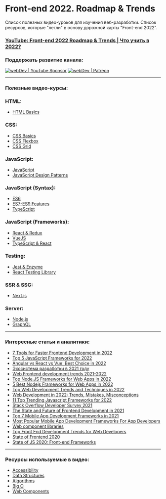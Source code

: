 
# Front-end 2022. Roadmap & Trends
Список полезных видео-уроков для изучения веб-разработки.
Список ресурсов, которые "легли" в основу дорожной карты "Front-end 2022".

### [YouTube: Front-end 2022 Roadmap & Trends | Что учить в 2022?]()

### Поддержать развитие канала:
[<img alt="webDev | YouTube Sponsor" src="https://img.shields.io/badge/Become a sponsor-F70000.svg?&style=for-the-badge&logo=youtube&logoColor=fff" />][sponsor]
[<img alt="webDev | Patreon" src="https://img.shields.io/badge/Become a patron-EF6451.svg?&style=for-the-badge&logo=patreon&logoColor=fff" />][patron]

---

### Полезные видео-курсы:

### HTML:
- [HTML Basics](https://www.youtube.com/playlist?list=PLNkWIWHIRwMFtHHg0amAgocYP-kZypbY7)

### CSS:
- [CSS Basics](https://www.youtube.com/playlist?list=PLNkWIWHIRwMHUawuIEpPI_tOG7Mfhs_sA)
- [CSS Flexbox](https://www.youtube.com/playlist?list=PLNkWIWHIRwMG0EUBS8rvTRVNL9IcxcawW)
- [CSS Grid](https://www.youtube.com/playlist?list=PLNkWIWHIRwMHlq6yOP65F_rNH5wID1U21)

### JavaScript:
- [JavaScript](https://www.youtube.com/playlist?list=PLNkWIWHIRwMHKLotIS_d-wyj00pg0AnUg)
- [JavaScript Design Patterns](https://www.youtube.com/playlist?list=PLNkWIWHIRwMGzgvuPRFkDrpAygvdKJIE4)

### JavaScript (Syntax):
- [ES6](https://www.youtube.com/playlist?list=PLNkWIWHIRwMGLJXugVvdK7i8UagGQNaXD)
- [ES7-ES9 Features](https://www.youtube.com/playlist?list=PLNkWIWHIRwMH_05WTvIX419odDtStynm3)
- [TypeScript](https://www.youtube.com/playlist?list=PLNkWIWHIRwMEm1FgiLjHqSky27x5rXvQa)

### JavaScript (Frameworks):
- [React & Redux](https://www.youtube.com/playlist?list=PLNkWIWHIRwME_Gv2vlWAR6TfeSXylYfw4)
- [VueJS](https://www.youtube.com/playlist?list=PLNkWIWHIRwMH7ahn9uvvc5PG3o1tLscgB)
- [TypeScript & React](https://www.youtube.com/playlist?list=PLNkWIWHIRwMFQBDhZ6HfwO9NL09X3N3Gq)

### Testing:
- [Jest & Enzyme](https://www.youtube.com/playlist?list=PLNkWIWHIRwMFPcbK0AJVBYyNveXmMZhMS)
- [React Testing Library](https://www.youtube.com/playlist?list=PLNkWIWHIRwMEsMUc0B-lYb7DTLroWlKLK)

### SSR & SSG:
- [Next.js](https://www.youtube.com/playlist?list=PLNkWIWHIRwMHjz7hM5o10BNc6dq0OMd2U)

### Server:
- [Node.js](https://www.youtube.com/playlist?list=PLNkWIWHIRwMFtsaJ4b_wwkJDHKJeuAkP0)
- [GraphQL](https://www.youtube.com/playlist?list=PLNkWIWHIRwMF2sVLwzRef0Cu5kzAOeRcu)

---

### Интересные статьи и аналитики:
- [7 Tools for Faster Frontend Development in 2022](https://blog.bitsrc.io/7-tools-for-faster-frontend-development-in-2022-43b6f663c607)
- [Top 5 JavaScript Frameworks for 2022](https://javascript.plainenglish.io/top-5-javascript-frameworks-for-2022-270521f63a2f)
- [Angular vs React vs Vue: Best Choice in 2022](https://merehead.com/blog/angular-vs-react-vs-vue-best-choice-2022/)
- [Экосистема разработки в 2021 году](https://www.jetbrains.com/ru-ru/lp/devecosystem-2021/)
- [Web Frontend development trends 2021-2022](https://futurice.com/tech-trends/web-frontend-development)
- [Top Node.JS Frameworks for Web Apps in 2022](https://technostacks.com/blog/nodejs-frameworks/)
- [5 Best Nodejs Frameworks for Web Apps in 2022](https://blog.galaxyweblinks.com/5-best-nodejs-frameworks-for-web-apps-in-2022/)
- [Top Web Development Trends and Techniques in 2022](https://merehead.com/blog/dominating-web-development-trends-techniques-2022/)
- [Web Development in 2022: Trends, Mistakes, Misconceptions](https://www.ego-cms.com/post/web-development-in-2022-trends-mistakes-misconceptions)
- [11 Top Trending Javascript Frameworks for 2022](https://invozone.com/blog/top-javascript-frameworks/)
- [Stack Overflow Developer Survey 2021](https://insights.stackoverflow.com/survey/2021)
- [The State and Future of Frontend Development in 2021](https://strapi.io/blog/the-state-and-future-of-frontend-development-in-2021)
- [Top 7 Mobile App Development Frameworks in 2021](https://www.kelltontech.com/kellton-tech-blog/top-7-mobile-app-development-frameworks-in-2021)
- [Most Popular Mobile App Development Frameworks For App Developers](https://technostacks.com/blog/mobile-app-development-frameworks)
- [Web component libraries](https://www.webcomponents.org/libraries)
- [Top Front End Development Trends for Web Developers](https://technostacks.com/blog/front-end-development-trends)
- [State of Frontend 2020](https://tsh.io/state-of-frontend/)
- [State of JS 2020: Front-end Frameworks](https://2020.stateofjs.com/en-US/technologies/front-end-frameworks/)

---

### Ресурсы используемые в видео:
- [Accessibility](https://developers.google.com/web/fundamentals/accessibility)
- [Data Structures](https://www.geeksforgeeks.org/binary-search-tree-data-structure/)
- [Algorithms](https://dev.to/javinpaul/20-basic-algorithms-problems-from-coding-interviews-4o76)
- [Big O](http://biercoff.com/big-o-complexity-cool-cheat-sheet/)
- [Web Components](https://www.webcomponents.org)

[sponsor]: https://www.youtube.com/channel/UCE9ODjNIkOHrnSdkYWLfYhg/join
[patron]: https://www.patreon.com/YauhenKavalchuk
